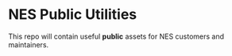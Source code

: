 # NES Public Utilities

This repo will contain useful **__public__** assets for NES customers and maintainers.